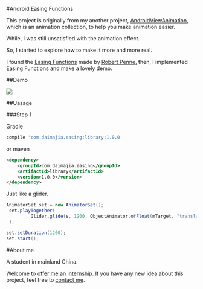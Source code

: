 #Android Easing Functions

This project is originally from my another project, [AndroidViewAnimation](https://github.com/daimajia/AndroidViewAnimations), which is an animation collection, to help you make animation easier.

While, I was still unsatisfied with the animation effect.

So, I started to explore how to make it more and more real.

I found the [Easing Functions](http://easings.net/) made by [Robert Penne](http://robertpenner.com/), then, I implemented Easing Functions and make a lovely demo.

##Demo

![](http://ww4.sinaimg.cn/mw690/610dc034jw1ehuzoul4h8g20b00gmh9s.gif)

##Uasage

###Step 1

Gradle

```groovy
compile 'com.daimajia.easing:library:1.0.0'
```
or maven

```xml
<dependency>
    <groupId>com.daimajia.easing</groupId>
    <artifactId>library</artifactId>
    <version>1.0.0</version>
</dependency>
```

Just like a glider.

```java
AnimatorSet set = new AnimatorSet();
 set.playTogether(
         Glider.glide(s, 1200, ObjectAnimator.ofFloat(mTarget, "translationY", 0, 100)
 );

set.setDuration(1200);
set.start();
```

#About me

A student in mainland China. 

Welcome to [offer me an internship](mailto:daimajia@gmail.com).
If you have any new idea about this project, feel free to [contact me](mailto:daimajia@gmail.com).


